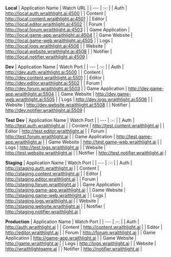 **Local**
| Application Name              | Watch URL                 | 
| ---                           | :-:                       |
| Auth                          | http://local.auth.wraithlight.ai:4500           |
| Content                       | http://local.content.wraithlight.ai:4501        |
| Editor                        | http://local.editor.wraithlight.ai:4502         |
| Forum                         | http://local.forum.wraithlight.ai:4503          |
| Game Application              | http://local.game-app.wraithlight.ai:4504       |
| Game Website                  | http://local.game-web.wraithlight.ai:4505       |
| Logs                          | http://local.logs.wraithlight.ai:4506           |
| Website                       | http://local.website.wraithlight.ai:4508        |
| Notifier                      | http://local.notifier.wraithlight.ai:4509       |

**Dev**
| Application Name              | Watch Port                                    |
| ---                           | :-:                                           |
| Auth                          | http://dev.auth.wraithlight.ai:5500           |
| Content                       | http://dev.content.wraithlight.ai:5501        |
| Editor                        | http://dev.editor.wraithlight.ai:5502         |
| Forum                         | http://dev.forum.wraithlight.ai:5503          |
| Game Application              | http://dev.game-app.wraithlight.ai:5504       |
| Game Website                  | http://dev.game-web.wraithlight.ai:5505       |
| Logs                          | http://dev.logs.wraithlight.ai:5506           |
| Website                       | http://dev.website.wraithlight.ai:5508        |
| Notifier                      | http://dev.notifier.wraithlight.ai:5509       |

**Test**
**Dev**
| Application Name              | Watch Port                                    |
| ---                           | :-:                                           |
| Auth                          | http://test.auth.wraithlight.ai               |
| Content                       | http://test.content.wraithlight.ai            |
| Editor                        | http://test.editor.wraithlight.ai             |
| Forum                         | http://test.forum.wraithlight.ai              |
| Game Application              | http://test.game-app.wraithlight.ai           |
| Game Website                  | http://test.game-web.wraithlight.ai           |
| Logs                          | http://test.logs.wraithlight.ai               |
| Website                       | http://test.website.wraithlight.ai            |
| Notifier                      | http://test.notifier.wraithlight.ai           |

**Staging**
| Application Name              | Watch Port                                    |
| ---                           | :-:                                           |
| Auth                          | http://staging.auth.wraithlight.ai            |
| Content                       | http://staging.content.wraithlight.ai         |
| Editor                        | http://staging.editor.wraithlight.ai          |
| Forum                         | http://staging.forum.wraithlight.ai           |
| Game Application              | http://staging.game-app.wraithlight.ai        |
| Game Website                  | http://staging.game-web.wraithlight.ai        |
| Logs                          | http://staging.logs.wraithlight.ai            |
| Website                       | http://staging.website.wraithlight.ai         |
| Notifier                      | http://staging.notifier.wraithlight.ai        |

**Production**
| Application Name              | Watch Port                                    |
| ---                           | :-:                                           |
| Auth                          | http://auth.wraithlight.ai                    |
| Content                       | http://content.wraithlight.ai                 |
| Editor                        | http://editor.wraithlight.ai                  |
| Forum                         | http://forum.wraithlight.ai                   |
| Game Application              | http://game-app.wraithlight.ai                |
| Game Website                  | http://game.wraithlight.ai                    |
| Logs                          | http://logs.wraithlight.ai                    |
| Website                       | http://wraithlightgame.ai                     |
| Notifier                      | http://notifier.wraithlight.ai                |


